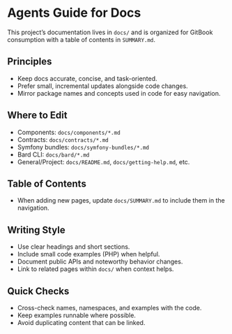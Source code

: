 # Agents Guide for Docs

This project’s documentation lives in `docs/` and is organized for GitBook consumption with a table of contents in `SUMMARY.md`.

## Principles

- Keep docs accurate, concise, and task-oriented.
- Prefer small, incremental updates alongside code changes.
- Mirror package names and concepts used in code for easy navigation.

## Where to Edit

- Components: `docs/components/*.md`
- Contracts: `docs/contracts/*.md`
- Symfony bundles: `docs/symfony-bundles/*.md`
- Bard CLI: `docs/bard/*.md`
- General/Project: `docs/README.md`, `docs/getting-help.md`, etc.

## Table of Contents

- When adding new pages, update `docs/SUMMARY.md` to include them in the navigation.

## Writing Style

- Use clear headings and short sections.
- Include small code examples (PHP) when helpful.
- Document public APIs and noteworthy behavior changes.
- Link to related pages within `docs/` when context helps.

## Quick Checks

- Cross-check names, namespaces, and examples with the code.
- Keep examples runnable where possible.
- Avoid duplicating content that can be linked.


